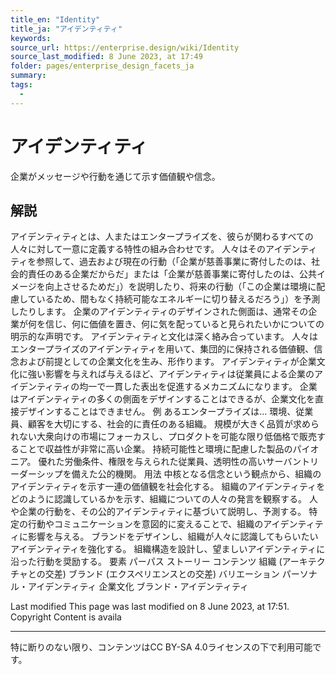 ```yaml
---
title_en: "Identity"
title_ja: "アイデンティティ"
keywords: 
source_url: https://enterprise.design/wiki/Identity
source_last_modified: 8 June 2023, at 17:49
folder: pages/enterprise_design_facets_ja
summary:
tags: 
  - 
---
```

# アイデンティティ
企業がメッセージや行動を通じて示す価値観や信念。
## 解説
アイデンティティとは、人またはエンタープライズを、彼らが関わるすべての人々に対して一意に定義する特性の組み合わせです。 人々はそのアイデンティティを参照して、過去および現在の行動（「企業が慈善事業に寄付したのは、社会的責任のある企業だからだ」または「企業が慈善事業に寄付したのは、公共イメージを向上させるためだ」）を説明したり、将来の行動（「この企業は環境に配慮しているため、間もなく持続可能なエネルギーに切り替えるだろう」）を予測したりします。 企業のアイデンティティのデザインされた側面は、通常その企業が何を信じ、何に価値を置き、何に気を配っていると見られたいかについての明示的な声明です。
アイデンティティと文化は深く絡み合っています。 人々はエンタープライズのアイデンティティを用いて、集団的に保持される価値観、信念および前提としての企業文化を生み、形作ります。 アイデンティティが企業文化に強い影響を与えれば与えるほど、アイデンティティは従業員による企業のアイデンティティの均一で一貫した表出を促進するメカニズムになります。 企業はアイデンティティの多くの側面をデザインすることはできるが、企業文化を直接デザインすることはできません。
例
あるエンタープライズは…
環境、従業員、顧客を大切にする、社会的に責任のある組織。
規模が大きく品質が求められない大衆向けの市場にフォーカスし、プロダクトを可能な限り低価格で販売することで収益性が非常に高い企業。
持続可能性と環境に配慮した製品のパイオニア。
優れた労働条件、権限を与えられた従業員、透明性の高いサーバントリーダーシップを備えた公的機関。
用法
中核となる信念という観点から、組織のアイデンティティを示す一連の価値観を社会化する。
組織のアイデンティティをどのように認識しているかを示す、組織についての人々の発言を観察する。
人や企業の行動を、その公的アイデンティティに基づいて説明し、予測する。
特定の行動やコミュニケーションを意図的に変えることで、組織のアイデンティティに影響を与える。
ブランドをデザインし、組織が人々に認識してもらいたいアイデンティティを強化する。
組織構造を設計し、望ましいアイデンティティに沿った行動を奨励する。
要素
パーパス
ストーリー
コンテンツ
組織 (アーキテクチャとの交差)
ブランド (エクスペリエンスとの交差)
バリエーション
パーソナル・アイデンティティ
企業文化
ブランド・アイデンティティ


Last modified
This page was last modified on 8 June 2023, at 17:51.
Copyright
Content is availa

---
特に断りのない限り、コンテンツはCC BY-SA 4.0ライセンスの下で利用可能です。
